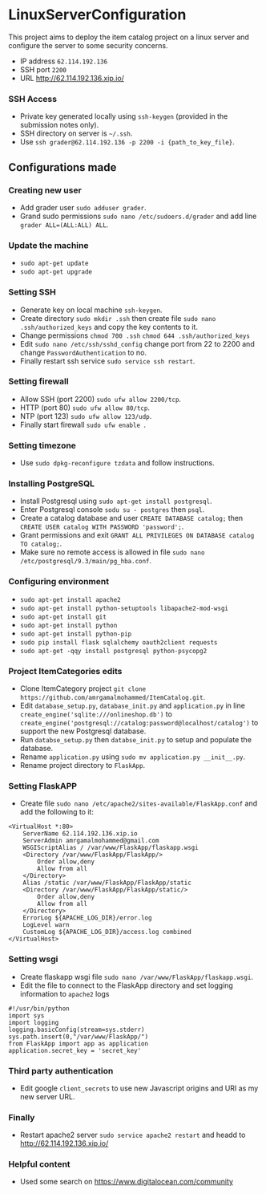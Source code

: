 # LinuxServerConfiguration

This project aims to deploy the item catalog project on a linux server and configure the server to some security concerns.

- IP address ```62.114.192.136```
- SSH port ```2200```
- URL http://62.114.192.136.xip.io/

### SSH Access

- Private key generated locally using ```ssh-keygen``` (provided in the submission notes only).
- SSH directory on server is ```~/.ssh```.
- Use ```ssh grader@62.114.192.136 -p 2200 -i {path_to_key_file}```.

## Configurations made

### Creating new user

- Add grader user ```sudo adduser grader```.
- Grand sudo permissions ```sudo nano /etc/sudoers.d/grader``` and add line ```grader ALL=(ALL:ALL) ALL```.

### Update the machine

- ```sudo apt-get update```
- ```sudo apt-get upgrade```

### Setting SSH 

- Generate key on local machine ```ssh-keygen```.
- Create directory ```sudo mkdir .ssh``` then create file ```sudo nano .ssh/authorized_keys``` and copy the key contents to it.
- Change permissions ```chmod 700 .ssh``` ```chmod 644 .ssh/authorized_keys```
- Edit ```sudo nano /etc/ssh/sshd_config``` change port from 22 to 2200 and change ```PasswordAuthentication``` to no.
- Finally restart ssh service ```sudo service ssh restart```.

### Setting firewall

- Allow SSH (port 2200) ```sudo ufw allow 2200/tcp```.
- HTTP (port 80) ```sudo ufw allow 80/tcp```.
- NTP (port 123) ```sudo ufw allow 123/udp```.
- Finally start firewall ```sudo ufw enable ```.

### Setting timezone

- Use ```sudo dpkg-reconfigure tzdata``` and follow instructions.

### Installing PostgreSQL

- Install Postgresql using ```sudo apt-get install postgresql```.
- Enter Postgresql console ```sodu su - postgres``` then ```psql```.
- Create a catalog database and user ```CREATE DATABASE catalog;``` then ```CREATE USER catalog WITH PASSWORD 'password';```.
- Grant permissions and exit ```GRANT ALL PRIVILEGES ON DATABASE catalog TO catalog;```.
- Make sure no remote access is allowed in file ```sudo nano /etc/postgresql/9.3/main/pg_hba.conf```.

### Configuring environment

- ```sudo apt-get install apache2```
- ```sudo apt-get install python-setuptools libapache2-mod-wsgi```
- ```sudo apt-get install git```
- ```sudo apt-get install python```
- ```sudo apt-get install python-pip```
- ```sudo pip install flask sqlalchemy oauth2client requests```
- ```sudo apt-get -qqy install postgresql python-psycopg2```

### Project ItemCategories edits

- Clone ItemCategory project ```git clone https://github.com/amrgamalmohammed/ItemCatalog.git```.
- Edit ```database_setup.py```, ```database_init.py``` and ```application.py``` in line ```create_engine('sqlite:///onlineshop.db')``` to ```create_engine('postgresql://catalog:password@localhost/catalog')``` to support the new Postgresql database.
- Run ```databse_setup.py``` then ```databse_init.py``` to setup and populate the database.
- Rename ```application.py``` using ```sudo mv application.py __init__.py```.
- Rename project directory to ```FlaskApp```.

### Setting FlaskAPP

- Create file ```sudo nano /etc/apache2/sites-available/FlaskApp.conf``` and add the following to it:
```
<VirtualHost *:80>
	ServerName 62.114.192.136.xip.io
	ServerAdmin amrgamalmohammed@gmail.com
	WSGIScriptAlias / /var/www/FlaskApp/flaskapp.wsgi
	<Directory /var/www/FlaskApp/FlaskApp/>
		Order allow,deny
		Allow from all
	</Directory>
	Alias /static /var/www/FlaskApp/FlaskApp/static
	<Directory /var/www/FlaskApp/FlaskApp/static/>
		Order allow,deny
		Allow from all
	</Directory>
	ErrorLog ${APACHE_LOG_DIR}/error.log
	LogLevel warn
	CustomLog ${APACHE_LOG_DIR}/access.log combined
</VirtualHost>
```

### Setting wsgi

- Create flaskapp wsgi file ```sudo nano /var/www/FlaskApp/flaskapp.wsgi```.
- Edit the file to connect to the FlaskApp directory and set logging information to ```apache2``` logs
```
#!/usr/bin/python
import sys
import logging
logging.basicConfig(stream=sys.stderr)
sys.path.insert(0,"/var/www/FlaskApp/")
from FlaskApp import app as application
application.secret_key = 'secret_key'
```

### Third party authentication

- Edit google ```client_secrets``` to use new Javascript origins and URI as my new server URL.

### Finally

- Restart apache2 server ```sudo service apache2 restart``` and headd to http://62.114.192.136.xip.io/

### Helpful content

- Used some search on https://www.digitalocean.com/community
